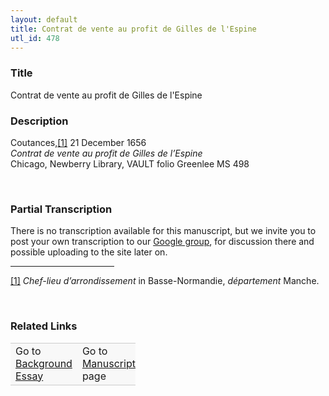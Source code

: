 ```yaml
---  
layout: default  
title: Contrat de vente au profit de Gilles de l'Espine  
utl_id: 478
---
```


### Title

Contrat de vente au profit de Gilles de l'Espine

### Description

<p>Coutances,<a href="#_ftn1" name="_ftnref1" title="" id="_ftnref1">[1]</a> 21 December 1656<br /><em>Contrat de vente au profit de Gilles de l’Espine</em><br />
Chicago, Newberry Library, VAULT folio Greenlee MS 498</p>
<p> </p>


### Partial Transcription

<p>There is no transcription available for this manuscript, but we invite you to post your own transcription to our <a href="https://paleography.library.utoronto.ca/content/group-work">Google group</a>, for discussion there and possible uploading to the site later on.</p>
<div>
<hr align="left" size="1" width="33%" /><div id="ftn1">
<a href="#_ftnref1" name="_ftn1" title="" id="_ftn1">[1]</a> <em>Chef-lieu d’arrondissement</em> in Basse-Normandie, <em>département </em>Manche.
</div>
</div>
<p> </p>


### Related Links

<table border="0.5" cellpadding="1" cellspacing="1" style="width: 200px; background-color:#F8F8F8;">
    <tbody style="border-color:#ccc">
        <tr style="border-color:#ccc">
            <td>Go to <a href="https://centerfordigitalhumanities.github.io/Newberry-French-paleography/_background_essay/478" target="_blank">Background Essay</a></td>
            <td>Go to <a href="https://centerfordigitalhumanities.github.io/Newberry-French-paleography/www/record.html?id=478" target="_blank">Manuscript</a> page</td>
        </tr>
    </tbody>
</table>